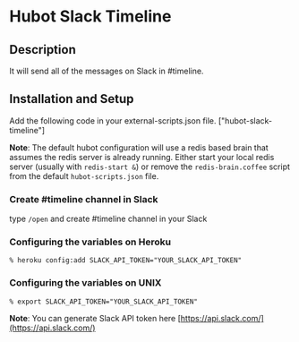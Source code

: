# Hubot Slack Timeline

## Description

It will send all of the messages on Slack in #timeline.

## Installation and Setup

Add the following code in your external-scripts.json file.
["hubot-slack-timeline"]

**Note**: The default hubot configuration will use a redis based brain that assumes the redis server is already running.  Either start your local redis server (usually with `redis-start &`) or remove the `redis-brain.coffee` script from the default `hubot-scripts.json` file.

### Create #timeline channel in Slack

type `/open` and create #timeline channel in your Slack


### Configuring the variables on Heroku

    % heroku config:add SLACK_API_TOKEN="YOUR_SLACK_API_TOKEN"

### Configuring the variables on UNIX

    % export SLACK_API_TOKEN="YOUR_SLACK_API_TOKEN"


**Note**: You can generate Slack API token here [https://api.slack.com/](https://api.slack.com/)

